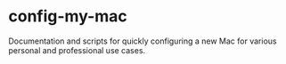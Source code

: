 # config-my-mac
Documentation and scripts for quickly configuring a new Mac for various personal and professional use cases.
